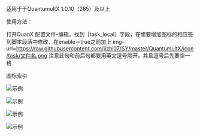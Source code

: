 适用于于QuantumultX 1.0.10（285）及以上

使用方法：

  打开QuanX 配置文件-编辑，找到［task_local］字段，在想要增加图标的相应签到脚本段落中修改，在enable＝true之前加上
  img-url=https://raw.githubusercontent.com/jizhi07/SY/master/QuantumultX/icon/task/文件名.png
  注意此句和前后句都要用英文逗号隔开，并且逗号后先要空一格


图标索引

![示例](https://raw.githubusercontent.com/jizhi07/SY/master/QuantumultX/image/1.png)

![示例](https://raw.githubusercontent.com/jizhi07/SY/master/QuantumultX/image/2.png)

![示例](https://raw.githubusercontent.com/jizhi07/SY/master/QuantumultX/image/3.png)

![示例](https://raw.githubusercontent.com/jizhi07/SY/master/QuantumultX/image/4.png)

